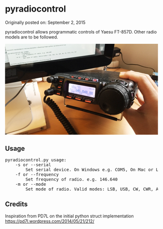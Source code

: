 pyradiocontrol
======================
Originally posted on: September 2, 2015

pyradiocontrol allows programmatic controls of Yaesu FT-857D. Other radio models are to be followed.

[![](https://github.com/kenguish/pyradiocontrol/blob/master/documentations/Screenshots/screenshot.jpg)](https://github.com/kenguish/pyradiocontrol/blob/master/documentations/Screenshots/screenshot.jpg)

## Usage
<pre>pyradiocontrol.py usage:
	-s or --serial
		Set serial device. On Windows e.g. COM5, On Mac or Linux e.g. /dev/cu.usbserial
	-f or --frequency
		Set frequency of radio. e.g. 146.640
	-m or --mode
		Set mode of radio. Valid modes: LSB, USB, CW, CWR, AM, FM, FM-N, DIG, PKT
</pre>
## Credits
Inspiration from PD7L on the initial python struct implementation https://pd7l.wordpress.com/2014/05/21/212/